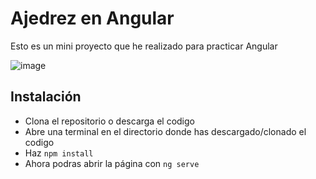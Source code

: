 # Ajedrez en Angular
Esto es un mini proyecto que he realizado para practicar Angular

![image](https://github.com/user-attachments/assets/2383d19c-6ec0-4fd4-9c20-3ef17a5f67bc)

## Instalación
- Clona el repositorio o descarga el codigo
- Abre una terminal en el directorio donde has descargado/clonado el codigo
- Haz ```npm install```
- Ahora podras abrir la página con ```ng serve```
